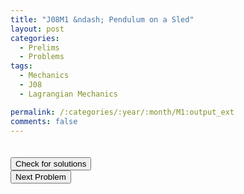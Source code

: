 ```yaml
---
title: "J08M1 &ndash; Pendulum on a Sled"
layout: post
categories:
  - Prelims
  - Problems
tags:
  - Mechanics
  - J08
  - Lagrangian Mechanics

permalink: /:categories/:year/:month/M1:output_ext
comments: false
---
```

<object data="2008J1M.pdf" type="application/pdf" width="100%" height="500"></object>

<div class='navbar'>
	<div float='left'><button onclick="window.location='T3.html'" style='visibility: hidden;'>Previous Problem</button></div>
	<div float='center'><button onclick="window.location='https://princetonprelim.com/prelim/20/'">Check for solutions</button></div>
	<div float='right'><button onclick="window.location='M2.html'" > Next Problem</button></div>
</div>
